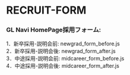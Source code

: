 # RECRUIT-FORM
### GL Navi HomePage採用フォーム: <br />
1．新卒採用-説明会前: newgrad_form_before.js          <br />
2．新卒採用-説明会後: newgrad_form_after.js           <br />
3．中途採用-説明会前: midcareer_form_before.js        <br />
4．中途採用-説明会後: midcareer_form_after.js         <br />
